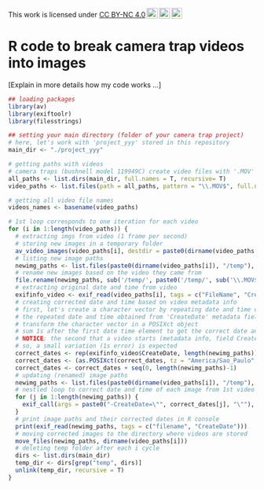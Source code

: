 <p xmlns:cc="http://creativecommons.org/ns#" >This work is licensed under <a href="https://creativecommons.org/licenses/by-nc/4.0/?ref=chooser-v1" target="_blank" rel="license noopener noreferrer" style="display:inline-block;">CC BY-NC 4.0<img style="height:22px!important;margin-left:3px;vertical-align:text-bottom;" src="https://mirrors.creativecommons.org/presskit/icons/cc.svg?ref=chooser-v1" alt=""><img style="height:22px!important;margin-left:3px;vertical-align:text-bottom;" src="https://mirrors.creativecommons.org/presskit/icons/by.svg?ref=chooser-v1" alt=""><img style="height:22px!important;margin-left:3px;vertical-align:text-bottom;" src="https://mirrors.creativecommons.org/presskit/icons/nc.svg?ref=chooser-v1" alt=""></a></p>

# R code to break camera trap videos into images

[Explain in more details how my code works ...]

```R 
## loading packages
library(av)
library(exiftoolr)
library(filesstrings)
```

```R
## setting your main directory (folder of your camera trap project)
# here, let's work with 'project_yyy' stored in this repository
main_dir <- "./project_yyy"
```

```R
# getting paths with videos
# camera traps (bushnell model 119949C) create video files with '.MOV' extension
all_paths <- list.dirs(main_dir, full.names = T, recursive= T)
video_paths <- list.files(path = all_paths, pattern = "\\.MOV$", full.names = T)
```

```R
# getting all video file names
videos_names <- basename(video_paths)
```

```R
# 1st loop corresponds to one iteration for each video
for (i in 1:length(video_paths)) {
  # extracting imgs from video (1 frame per second)
  # storing new images in a temporary folder
  av_video_images(video_paths[i], destdir = paste0(dirname(video_paths[i]), "/temp"), format = "jpg", fps = 1)
  # listing new image paths
  newimg_paths <- list.files(paste0(dirname(video_paths[i]), "/temp"), full.names = T)
  # rename new images based on the video they came from
  file.rename(newimg_paths, sub('/temp/', paste0('/temp/', sub('\\.MOV$', '', videos_names[i]), "_"), newimg_paths))
  # extracting original date and time from video
  exifinfo_video <- exif_read(video_paths[i], tags = c("FileName", "CreateDate", "MediaDuration"))
  # creating corrected date and time based on video metadata info
  # first, let's create a character vector by repeating date and time of the video with same lenght as number of imgs extracted from it
  # the repeated date and time obtained from 'CreateDate' metadata field correspond to the video first instant
  # transform the character vector in a POSIXct object
  # sum 1s after the first date time element to get the correct date and time of each frame  
  # NOTICE: the second that a video starts (metadata info, field CreateDate) may differ from the second imprinted in the video (bottom of the video)
  # so, a small variation (1s error) is expected
  correct_dates <- rep(exifinfo_video$CreateDate, length(newimg_paths))
  correct_dates <- (as.POSIXct(correct_dates, tz = "America/Sao_Paulo", format='%Y:%m:%d %H:%M:%S'))
  correct_dates <- correct_dates + seq(0, length(newimg_paths)-1)
  # updating (renamed) image paths
  newimg_paths <- list.files(paste0(dirname(video_paths[i]), "/temp"), full.names = T)
  # nestled loop to correct date and time of each image from 1st video 
  for (j in 1:length(newimg_paths)) {
    exif_call(args = paste0("-CreateDate=\"", correct_dates[j], "\""), path= newimg_paths[j])
  }
  # print image paths and their corrected dates in R console
  print(exif_read(newimg_paths, tags = c("filename", "CreateDate")))
  # moving corrected images to the directory where videos are stored
  move_files(newimg_paths, dirname(video_paths[i]))
  # deleting temp folder after each i cycle
  dirs <- list.dirs(main_dir)
  temp_dir <- dirs[grep("temp", dirs)]
  unlink(temp_dir, recursive = T)
}
```
```